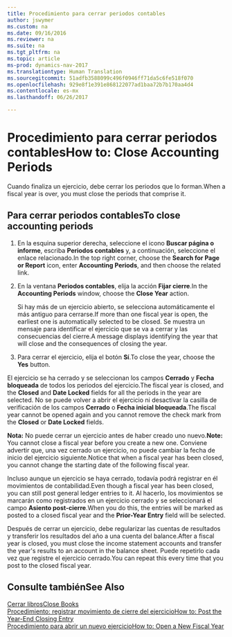 ```yaml
---
title: Procedimiento para cerrar periodos contables
author: jswymer
ms.custom: na
ms.date: 09/16/2016
ms.reviewer: na
ms.suite: na
ms.tgt_pltfrm: na
ms.topic: article
ms-prod: dynamics-nav-2017
ms.translationtype: Human Translation
ms.sourcegitcommit: 51adfb3588099c496f0946ff71da5c6fe518f070
ms.openlocfilehash: 929e8f1e391e868122077ad1baa72b7b170aa4d4
ms.contentlocale: es-mx
ms.lasthandoff: 06/26/2017

---
```

# <a name="how-to-close-accounting-periods"></a><span data-ttu-id="2aa8e-102">Procedimiento para cerrar periodos contables</span><span class="sxs-lookup"><span data-stu-id="2aa8e-102">How to: Close Accounting Periods</span></span>
<span data-ttu-id="2aa8e-103">Cuando finaliza un ejercicio, debe cerrar los periodos que lo forman.</span><span class="sxs-lookup"><span data-stu-id="2aa8e-103">When a fiscal year is over, you must close the periods that comprise it.</span></span>

## <a name="to-close-accounting-periods"></a><span data-ttu-id="2aa8e-104">Para cerrar periodos contables</span><span class="sxs-lookup"><span data-stu-id="2aa8e-104">To close accounting periods</span></span>
1. <span data-ttu-id="2aa8e-105">En la esquina superior derecha, seleccione el icono **Buscar página o informe**, escriba **Periodos contables** y, a continuación, seleccione el enlace relacionado.</span><span class="sxs-lookup"><span data-stu-id="2aa8e-105">In the top right corner, choose the **Search for Page or Report** icon, enter **Accounting Periods**, and then choose the related link.</span></span>
2. <span data-ttu-id="2aa8e-106">En la ventana **Periodos contables**, elija la acción **Fijar cierre**.</span><span class="sxs-lookup"><span data-stu-id="2aa8e-106">In the **Accounting Periods** window, choose the **Close Year** action.</span></span>

    <span data-ttu-id="2aa8e-107">Si hay más de un ejercicio abierto, se selecciona automáticamente el más antiguo para cerrarse.</span><span class="sxs-lookup"><span data-stu-id="2aa8e-107">If more than one fiscal year is open, the earliest one is automatically selected to be closed.</span></span> <span data-ttu-id="2aa8e-108">Se muestra un mensaje para identificar el ejercicio que se va a cerrar y las consecuencias del cierre.</span><span class="sxs-lookup"><span data-stu-id="2aa8e-108">A message displays identifying the year that will close and the consequences of closing the year.</span></span>
3. <span data-ttu-id="2aa8e-109">Para cerrar el ejercicio, elija el botón **Sí**.</span><span class="sxs-lookup"><span data-stu-id="2aa8e-109">To close the year, choose the **Yes** button.</span></span>

<span data-ttu-id="2aa8e-110">El ejercicio se ha cerrado y se seleccionan los campos **Cerrado** y **Fecha bloqueada** de todos los periodos del ejercicio.</span><span class="sxs-lookup"><span data-stu-id="2aa8e-110">The fiscal year is closed, and the **Closed** and **Date Locked** fields for all the periods in the year are selected.</span></span> <span data-ttu-id="2aa8e-111">No se puede volver a abrir el ejercicio ni desactivar la casilla de verificación de los campos **Cerrado** o **Fecha inicial bloqueada**.</span><span class="sxs-lookup"><span data-stu-id="2aa8e-111">The fiscal year cannot be opened again and you cannot remove the check mark from the **Closed** or **Date Locked** fields.</span></span>

<span data-ttu-id="2aa8e-112">**Nota:** No puede cerrar un ejercicio antes de haber creado uno nuevo.</span><span class="sxs-lookup"><span data-stu-id="2aa8e-112">**Note:** You cannot close a fiscal year before you create a new one.</span></span> <span data-ttu-id="2aa8e-113">Conviene advertir que, una vez cerrado un ejercicio, no puede cambiar la fecha de inicio del ejercicio siguiente.</span><span class="sxs-lookup"><span data-stu-id="2aa8e-113">Notice that when a fiscal year has been closed, you cannot change the starting date of the following fiscal year.</span></span>

<span data-ttu-id="2aa8e-114">Incluso aunque un ejercicio se haya cerrado, todavía podrá registrar en él movimientos de contabilidad.</span><span class="sxs-lookup"><span data-stu-id="2aa8e-114">Even though a fiscal year has been closed, you can still post general ledger entries to it.</span></span> <span data-ttu-id="2aa8e-115">Al hacerlo, los movimientos se marcarán como registrados en un ejercicio cerrado y se seleccionará el campo **Asiento post-cierre**.</span><span class="sxs-lookup"><span data-stu-id="2aa8e-115">When you do this, the entries will be marked as posted to a closed fiscal year and the **Prior-Year Entry** field will be selected.</span></span>

<span data-ttu-id="2aa8e-116">Después de cerrar un ejercicio, debe regularizar las cuentas de resultados y transferir los resultados del año a una cuenta del balance.</span><span class="sxs-lookup"><span data-stu-id="2aa8e-116">After a fiscal year is closed, you must close the income statement accounts and transfer the year's results to an account in the balance sheet.</span></span> <span data-ttu-id="2aa8e-117">Puede repetirlo cada vez que registre el ejercicio cerrado.</span><span class="sxs-lookup"><span data-stu-id="2aa8e-117">You can repeat this every time that you post to the closed fiscal year.</span></span>

## <a name="see-also"></a><span data-ttu-id="2aa8e-118">Consulte también</span><span class="sxs-lookup"><span data-stu-id="2aa8e-118">See Also</span></span>
[<span data-ttu-id="2aa8e-119">Cerrar libros</span><span class="sxs-lookup"><span data-stu-id="2aa8e-119">Close Books</span></span>](year-close-books.md)  
[<span data-ttu-id="2aa8e-120">Procedimiento: registrar movimiento de cierre del ejercicio</span><span class="sxs-lookup"><span data-stu-id="2aa8e-120">How to: Post the Year-End Closing Entry</span></span>](year-how-post-year-end-close-entry.md)  
[<span data-ttu-id="2aa8e-121">Procedimiento para abrir un nuevo ejercicio</span><span class="sxs-lookup"><span data-stu-id="2aa8e-121">How to: Open a New Fiscal Year</span></span>](finance-setup-how-open-new-fiscal-year.md)

